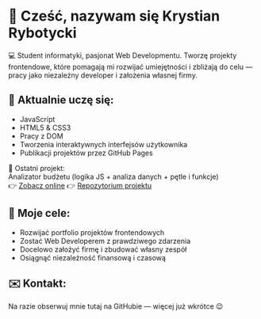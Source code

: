 # 👋 Cześć, nazywam się Krystian Rybotycki

💻 Student informatyki, pasjonat Web Developmentu. Tworzę projekty frontendowe, które pomagają mi rozwijać umiejętności i zbliżają do celu — pracy jako niezależny developer i założenia własnej firmy.

## 🚀 Aktualnie uczę się:
- JavaScript
- HTML5 & CSS3
- Pracy z DOM
- Tworzenia interaktywnych interfejsów użytkownika
- Publikacji projektów przez GitHub Pages

🧪 Ostatni projekt:  
Analizator budżetu (logika JS + analiza danych + pętle i funkcje)  
👉 [Zobacz online](https://rybotycki.github.io/analizator-budzetu/) 
👉 [Repozytorium projektu](https://github.com/rybotycki/analizator-budzetu)


## 🎯 Moje cele:
- Rozwijać portfolio projektów frontendowych
- Zostać Web Developerem z prawdziwego zdarzenia
- Docelowo założyć firmę i zbudować własny zespół
- Osiągnąć niezależność finansową i czasową

## ✉️ Kontakt:
Na razie obserwuj mnie tutaj na GitHubie — więcej już wkrótce 😉

